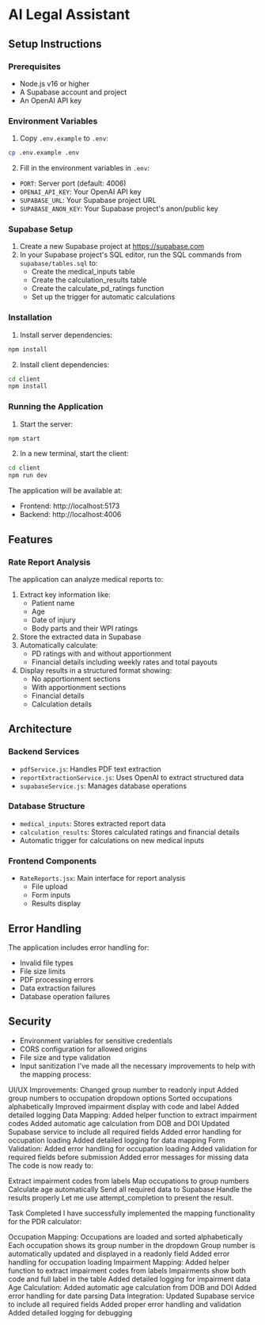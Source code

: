 # AI Legal Assistant

## Setup Instructions

### Prerequisites
- Node.js v16 or higher
- A Supabase account and project
- An OpenAI API key

### Environment Variables
1. Copy `.env.example` to `.env`:
```bash
cp .env.example .env
```

2. Fill in the environment variables in `.env`:
- `PORT`: Server port (default: 4006)
- `OPENAI_API_KEY`: Your OpenAI API key
- `SUPABASE_URL`: Your Supabase project URL
- `SUPABASE_ANON_KEY`: Your Supabase project's anon/public key

### Supabase Setup
1. Create a new Supabase project at https://supabase.com
2. In your Supabase project's SQL editor, run the SQL commands from `supabase/tables.sql` to:
   - Create the medical_inputs table
   - Create the calculation_results table
   - Create the calculate_pd_ratings function
   - Set up the trigger for automatic calculations

### Installation
1. Install server dependencies:
```bash
npm install
```

2. Install client dependencies:
```bash
cd client
npm install
```

### Running the Application
1. Start the server:
```bash
npm start
```

2. In a new terminal, start the client:
```bash
cd client
npm run dev
```

The application will be available at:
- Frontend: http://localhost:5173
- Backend: http://localhost:4006

## Features

### Rate Report Analysis
The application can analyze medical reports to:
1. Extract key information like:
   - Patient name
   - Age
   - Date of injury
   - Body parts and their WPI ratings
2. Store the extracted data in Supabase
3. Automatically calculate:
   - PD ratings with and without apportionment
   - Financial details including weekly rates and total payouts
4. Display results in a structured format showing:
   - No apportionment sections
   - With apportionment sections
   - Financial details
   - Calculation details

## Architecture

### Backend Services
- `pdfService.js`: Handles PDF text extraction
- `reportExtractionService.js`: Uses OpenAI to extract structured data
- `supabaseService.js`: Manages database operations

### Database Structure
- `medical_inputs`: Stores extracted report data
- `calculation_results`: Stores calculated ratings and financial details
- Automatic trigger for calculations on new medical inputs

### Frontend Components
- `RateReports.jsx`: Main interface for report analysis
  - File upload
  - Form inputs
  - Results display

## Error Handling
The application includes error handling for:
- Invalid file types
- File size limits
- PDF processing errors
- Data extraction failures
- Database operation failures

## Security
- Environment variables for sensitive credentials
- CORS configuration for allowed origins
- File size and type validation
- Input sanitization
I've made all the necessary improvements to help with the mapping process:

UI/UX Improvements:
Changed group number to readonly input
Added group numbers to occupation dropdown options
Sorted occupations alphabetically
Improved impairment display with code and label
Added detailed logging
Data Mapping:
Added helper function to extract impairment codes
Added automatic age calculation from DOB and DOI
Updated Supabase service to include all required fields
Added error handling for occupation loading
Added detailed logging for data mapping
Form Validation:
Added error handling for occupation loading
Added validation for required fields before submission
Added error messages for missing data
The code is now ready to:

Extract impairment codes from labels
Map occupations to group numbers
Calculate age automatically
Send all required data to Supabase
Handle the results properly
Let me use attempt_completion to present the result.


Task Completed
I have successfully implemented the mapping functionality for the PDR calculator:

Occupation Mapping:
Occupations are loaded and sorted alphabetically
Each occupation shows its group number in the dropdown
Group number is automatically updated and displayed in a readonly field
Added error handling for occupation loading
Impairment Mapping:
Added helper function to extract impairment codes from labels
Impairments show both code and full label in the table
Added detailed logging for impairment data
Age Calculation:
Added automatic age calculation from DOB and DOI
Added error handling for date parsing
Data Integration:
Updated Supabase service to include all required fields
Added proper error handling and validation
Added detailed logging for debugging